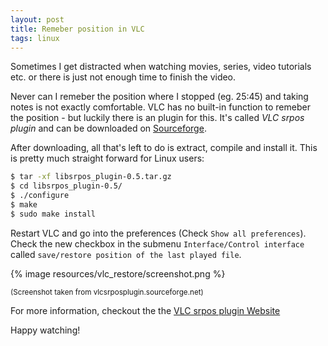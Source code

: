 ```yaml
---
layout: post
title: Remeber position in VLC
tags: linux
---
```

Sometimes I get distracted when watching movies, series, video tutorials etc. or there is just not enough time to finish the video.

Never can I remeber the position where I stopped (eg. 25:45) and taking notes is not exactly comfortable. VLC has no built-in function to remeber the position - but luckily there is an plugin for this. It's called *VLC srpos plugin* and can be downloaded on [Sourceforge](http://sourceforge.net/projects/vlcsrposplugin/?source=typ_redirect).

After downloading, all that's left to do is extract, compile and install it. This is pretty much straight forward for Linux users:

```bash
$ tar -xf libsrpos_plugin-0.5.tar.gz
$ cd libsrpos_plugin-0.5/
$ ./configure
$ make
$ sudo make install
```

Restart VLC and go into the preferences (Check `Show all preferences`). Check the new checkbox in the submenu `Interface/Control interface` called `save/restore position of the last played file`.

{% image resources/vlc_restore/screenshot.png %}

<small>(Screenshot taken from vlcsrposplugin.sourceforge.net)</small>

For more information, checkout the the [VLC srpos plugin Website](http://vlcsrposplugin.sourceforge.netP/)

Happy watching!
